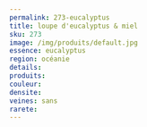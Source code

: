 ```yaml
---
permalink: 273-eucalyptus
title: loupe d'eucalyptus & miel 
sku: 273
image: /img/produits/default.jpg
essence: eucalyptus
region: océanie
details: 
produits: 
couleur: 
densite: 
veines: sans
rarete: 
---
```

